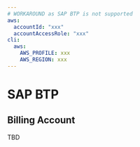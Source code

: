 ```yaml
---
# WORKAROUND as SAP BTP is not supported
aws:
  accountId: "xxx"
  accountAccessRole: "xxx"
cli:
  aws:
    AWS_PROFILE: xxx
    AWS_REGION: xxx
---
```


# SAP BTP

## Billing Account

TBD
